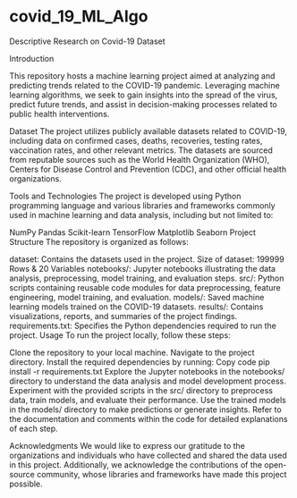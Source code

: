 # covid_19_ML_Algo
Descriptive Research on Covid-19 Dataset

Introduction

This repository hosts a machine learning project aimed at analyzing and predicting trends related to the COVID-19 pandemic. Leveraging machine learning algorithms, we seek to gain insights into the spread of the virus, predict future trends, and assist in decision-making processes related to public health interventions.

Dataset
The project utilizes publicly available datasets related to COVID-19, including data on confirmed cases, deaths, recoveries, testing rates, vaccination rates, and other relevant metrics. The datasets are sourced from reputable sources such as the World Health Organization (WHO), Centers for Disease Control and Prevention (CDC), and other official health organizations.

Tools and Technologies
The project is developed using Python programming language and various libraries and frameworks commonly used in machine learning and data analysis, including but not limited to:

NumPy
Pandas
Scikit-learn
TensorFlow
Matplotlib
Seaborn
Project Structure
The repository is organized as follows:

dataset: Contains the datasets used in the project.
Size of dataset: 199999 Rows & 20 Variables
notebooks/: Jupyter notebooks illustrating the data analysis, preprocessing, model training, and evaluation steps.
src/: Python scripts containing reusable code modules for data preprocessing, feature engineering, model training, and evaluation.
models/: Saved machine learning models trained on the COVID-19 datasets.
results/: Contains visualizations, reports, and summaries of the project findings.
requirements.txt: Specifies the Python dependencies required to run the project.
Usage
To run the project locally, follow these steps:

Clone the repository to your local machine.
Navigate to the project directory.
Install the required dependencies by running:
Copy code
pip install -r requirements.txt
Explore the Jupyter notebooks in the notebooks/ directory to understand the data analysis and model development process.
Experiment with the provided scripts in the src/ directory to preprocess data, train models, and evaluate their performance.
Use the trained models in the models/ directory to make predictions or generate insights.
Refer to the documentation and comments within the code for detailed explanations of each step.

Acknowledgments
We would like to express our gratitude to the organizations and individuals who have collected and shared the data used in this project. Additionally, we acknowledge the contributions of the open-source community, whose libraries and frameworks have made this project possible.

